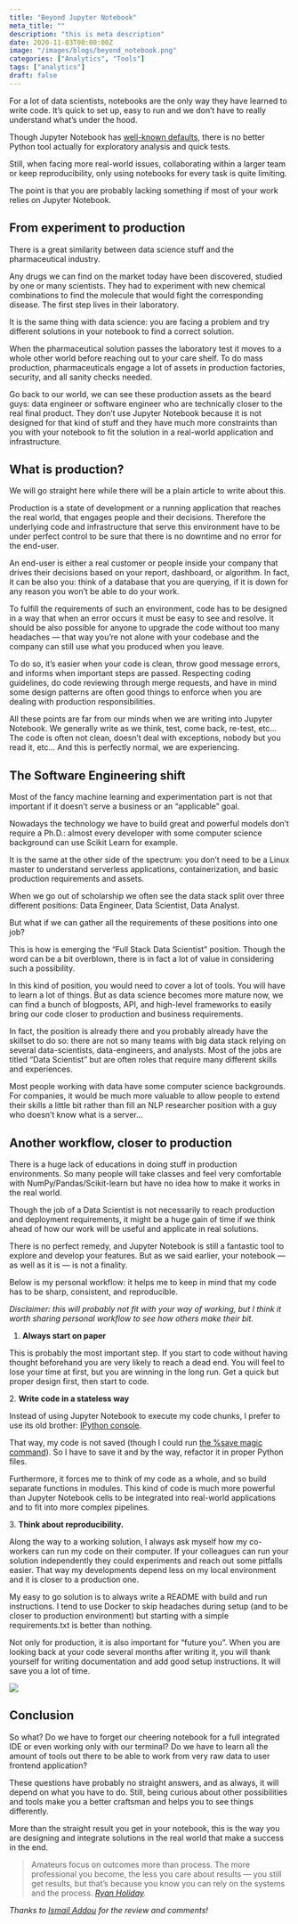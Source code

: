 ```yaml
---
title: "Beyond Jupyter Notebook"
meta_title: ""
description: "this is meta description"
date: 2020-11-03T00:00:00Z
image: "/images/blogs/beyond_notebook.png"
categories: ["Analytics", "Tools"]
tags: ["analytics"]
draft: false
---
```


For a lot of data scientists, notebooks are the only way they have learned to write code. It’s quick to set up, easy to run and we don’t have to really understand what’s under the hood.

Though Jupyter Notebook has [well-known defaults](https://towardsdatascience.com/the-case-against-the-jupyter-notebook-d4da17e97243), there is no better Python tool actually for exploratory analysis and quick tests.

Still, when facing more real-world issues, collaborating within a larger team or keep reproducibility, only using notebooks for every task is quite limiting.

The point is that you are probably lacking something if most of your work relies on Jupyter Notebook.

## From experiment to production

There is a great similarity between data science stuff and the pharmaceutical industry.

Any drugs we can find on the market today have been discovered, studied by one or many scientists. They had to experiment with new chemical combinations to find the molecule that would fight the corresponding disease. The first step lives in their laboratory.

It is the same thing with data science: you are facing a problem and try different solutions in your notebook to find a correct solution.

When the pharmaceutical solution passes the laboratory test it moves to a whole other world before reaching out to your care shelf. To do mass production, pharmaceuticals engage a lot of assets in production factories, security, and all sanity checks needed.

Go back to our world, we can see these production assets as the beard guys: data engineer or software engineer who are technically closer to the real final product. They don’t use Jupyter Notebook because it is not designed for that kind of stuff and they have much more constraints than you with your notebook to fit the solution in a real-world application and infrastructure.

## What is production?

We will go straight here while there will be a plain article to write about this.

Production is a state of development or a running application that reaches the real world, that engages people and their decisions. Therefore the underlying code and infrastructure that serve this environment have to be under perfect control to be sure that there is no downtime and no error for the end-user.

An end-user is either a real customer or people inside your company that drives their decisions based on your report, dashboard, or algorithm. In fact, it can be also you: think of a database that you are querying, if it is down for any reason you won’t be able to do your work.

To fulfill the requirements of such an environment, code has to be designed in a way that when an error occurs it must be easy to see and resolve. It should be also possible for anyone to upgrade the code without too many headaches — that way you’re not alone with your codebase and the company can still use what you produced when you leave.

To do so, it’s easier when your code is clean, throw good message errors, and informs when important steps are passed. Respecting coding guidelines, do code reviewing through merge requests, and have in mind some design patterns are often good things to enforce when you are dealing with production responsibilities.

All these points are far from our minds when we are writing into Jupyter Notebook. We generally write as we think, test, come back, re-test, etc… The code is often not clean, doesn’t deal with exceptions, nobody but you read it, etc… And this is perfectly normal, we are experiencing.

## The Software Engineering shift

Most of the fancy machine learning and experimentation part is not that important if it doesn’t serve a business or an “applicable” goal.

Nowadays the technology we have to build great and powerful models don’t require a Ph.D.: almost every developer with some computer science background can use Scikit Learn for example.

It is the same at the other side of the spectrum: you don’t need to be a Linux master to understand serverless applications, containerization, and basic production requirements and assets.

When we go out of scholarship we often see the data stack split over three different positions: Data Engineer, Data Scientist, Data Analyst.

But what if we can gather all the requirements of these positions into one job?

This is how is emerging the “Full Stack Data Scientist” position. Though the word can be a bit overblown, there is in fact a lot of value in considering such a possibility.

In this kind of position, you would need to cover a lot of tools. You will have to learn a lot of things. But as data science becomes more mature now, we can find a bunch of blogposts, API, and high-level frameworks to easily bring our code closer to production and business requirements.

In fact, the position is already there and you probably already have the skillset to do so: there are not so many teams with big data stack relying on several data-scientists, data-engineers, and analysts. Most of the jobs are titled “Data Scientist” but are often roles that require many different skills and experiences.

Most people working with data have some computer science backgrounds. For companies, it would be much more valuable to allow people to extend their skills a little bit rather than fill an NLP researcher position with a guy who doesn’t know what is a server…

## Another workflow, closer to production

There is a huge lack of educations in doing stuff in production environments. So many people will take classes and feel very comfortable with NumPy/Pandas/Scikit-learn but have no idea how to make it works in the real world.

Though the job of a Data Scientist is not necessarily to reach production and deployment requirements, it might be a huge gain of time if we think ahead of how our work will be useful and applicate in real solutions.

There is no perfect remedy, and Jupyter Notebook is still a fantastic tool to explore and develop your features. But as we said earlier, your notebook — as well as it is — is not a finality.

Below is my personal workflow: it helps me to keep in mind that my code has to be sharp, consistent, and reproducible.

_Disclaimer: this will probably not fit with your way of working, but I think it worth sharing personal workflow to see how others make their bit._

1. **Always start on paper**

This is probably the most important step. If you start to code without having thought beforehand you are very likely to reach a dead end. You will feel to lose your time at first, but you are winning in the long run. Get a quick but proper design first, then start to code.

2. **Write code in a stateless way**

Instead of using Jupyter Notebook to execute my code chunks, I prefer to use its old brother: [IPython console](https://ipython.readthedocs.io/en/stable/index.html).

That way, my code is not saved (though I could run [the %save magic command](https://ipython.readthedocs.io/en/stable/interactive/magics.html)). So I have to save it and by the way, refactor it in proper Python files.

Furthermore, it forces me to think of my code as a whole, and so build separate functions in modules. This kind of code is much more powerful than Jupyter Notebook cells to be integrated into real-world applications and to fit into more complex pipelines.

3. **Think about reproducibility.**

Along the way to a working solution, I always ask myself how my co-workers can run my code on their computer. If your colleagues can run your solution independently they could experiments and reach out some pitfalls easier. That way my developments depend less on my local environment and it is closer to a production one.

My easy to go solution is to always write a README with build and run instructions. I tend to use Docker to skip headaches during setup (and to be closer to production environment) but starting with a simple requirements.txt is better than nothing.

Not only for production, it is also important for “future you”. When you are looking back at your code several months after writing it, you will thank yourself for writing documentation and add good setup instructions. It will save you a lot of time.

![](/blog/10_beyond_notebook/01.png)

## Conclusion

So what? Do we have to forget our cheering notebook for a full integrated IDE or even working only with our terminal? Do we have to learn all the amount of tools out there to be able to work from very raw data to user frontend application?

These questions have probably no straight answers, and as always, it will depend on what you have to do. Still, being curious about other possibilities and tools make you a better craftsman and helps you to see things differently.

More than the straight result you get in your notebook, this is the way you are designing and integrate solutions in the real world that make a success in the end.

> Amateurs focus on outcomes more than process. The more professional you become, the less you care about results — you still get results, but that’s because you know you can rely on the systems and the process. [_Ryan Holiday_](https://medium.com/@RyanHoliday)_._

_Thanks to_ [_Ismail Addou_](https://medium.com/@ismailaddou) _for the review and comments!_